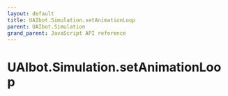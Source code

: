 ```yaml
---
layout: default
title: UAIbot.Simulation.setAnimationLoop
parent: UAIbot.Simulation
grand_parent: JavaScript API reference
---
```


# UAIbot.Simulation.setAnimationLoop